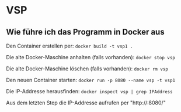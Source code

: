 # VSP

## Wie führe ich das Programm in Docker aus
Den Container erstellen per:
``docker build -t vsp1 .``

Die alte Docker-Maschine anhalten (falls vorhanden):
``docker stop vsp``

Die alte Docker-Maschine löschen (falls vorhanden):
``docker rm vsp``

Den neuen Container starten:
``docker run -p 8080 --name vsp -t vsp1``

Die IP-Addresse herausfinden:
``docker inspect vsp | grep IPAddress``


Aus dem letzten Step die IP-Addresse aufrufen per "http://<ip>:8080/"
